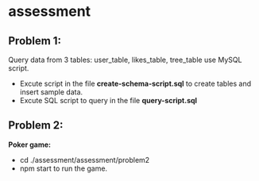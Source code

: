 # assessment
## Problem 1: 
Query data from 3 tables: user_table, likes_table, tree_table use MySQL script.<br>
- Excute script in the file **create-schema-script.sql** to create tables and insert sample data.<br>
- Excute SQL script to query in the file **query-script.sql**<br>
## Problem 2:
**Poker game:**
- cd ./assessment/assessment/problem2<br>
- npm start to run the game.<br>
